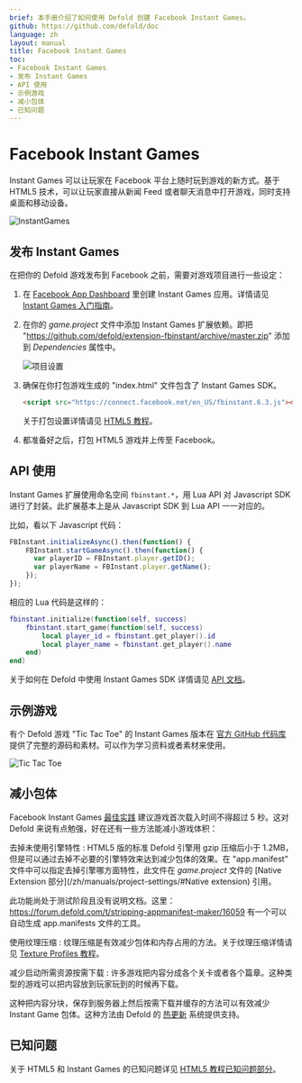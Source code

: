 ```yaml
---
brief: 本手册介绍了如何使用 Defold 创建 Facebook Instant Games。
github: https://github.com/defold/doc
language: zh
layout: manual
title: Facebook Instant Games
toc:
- Facebook Instant Games
- 发布 Instant Games
- API 使用
- 示例游戏
- 减小包体
- 已知问题
---
```


# Facebook Instant Games

Instant Games 可以让玩家在 Facebook 平台上随时玩到游戏的新方式。基于 HTML5 技术，可以让玩家直接从新闻 Feed 或者聊天消息中打开游戏，同时支持桌面和移动设备。

![InstantGames](/manuals/images/instant-games/instantgames.png)

## 发布 Instant Games

在把你的 Defold 游戏发布到 Facebook 之前，需要对游戏项目进行一些设定：

1. 在 [Facebook App Dashboard](https://developers.facebook.com/apps) 里创建 Instant Games 应用。详情请见 [Instant Games 入门指南](https://developers.facebook.com/docs/games/instant-games/getting-started/game-setup)。

2. 在你的 *game.project* 文件中添加 Instant Games 扩展依赖。即把 "https://github.com/defold/extension-fbinstant/archive/master.zip" 添加到 *Dependencies* 属性中。

   ![项目设置](/manuals/images/instant-games/game_project.png)

3. 确保在你打包游戏生成的 "index.html" 文件包含了 Instant Games SDK。

   ```html
   <script src="https://connect.facebook.net/en_US/fbinstant.6.3.js"></script>
   ```

   关于打包设置详情请见 [HTML5 教程](/zh/manuals/html5/#自定义HTML5打包)。

4. 都准备好之后，打包 HTML5 游戏并上传至 Facebook。

## API 使用

Instant Games 扩展使用命名空间 `fbinstant.*`，用 Lua API 对 Javascript SDK 进行了封装。此扩展基本上是从 Javascript SDK 到 Lua API 一一对应的。

比如，看以下 Javascript 代码：

```javascript
FBInstant.initializeAsync().then(function() {
    FBInstant.startGameAsync().then(function() {
      var playerID = FBInstant.player.getID();
      var playerName = FBInstant.player.getName();
    });
});
```

相应的 Lua 代码是这样的：

```lua
fbinstant.initialize(function(self, success)
    fbinstant.start_game(function(self, success)
        local player_id = fbinstant.get_player().id
        local player_name = fbinstant.get_player().name
    end)
end)
```

关于如何在 Defold 中使用 Instant Games SDK 详情请见 [API 文档](https://github.com/defold/extension-fbinstant/blob/master/README.md)。

## 示例游戏

有个 Defold 游戏 "Tic Tac Toe" 的 Instant Games 版本在 [官方 GitHub 代码库](https://github.com/defold/extension-fbinstant) 提供了完整的源码和素材。可以作为学习资料或者素材来使用。

![Tic Tac Toe](/manuals/images/instant-games/tictactoe.png)

## 减小包体

Facebook Instant Games [最佳实践](https://developers.facebook.com/docs/games/instant-games/best-practices) 建议游戏首次载入时间不得超过 5 秒。这对 Defold 来说有点勉强，好在还有一些方法能减小游戏体积：

去掉未使用引擎特性
: HTML5 版的标准 Defold 引擎用 gzip 压缩后小于 1.2MB，但是可以通过去掉不必要的引擎特效来达到减少包体的效果。在 "app.manifest" 文件中可以指定去掉引擎哪方面特性，此文件在 *game.project* 文件的 [Native Extension 部分](/zh/manuals/project-settings/#Native extension) 引用。

  此功能尚处于测试阶段且没有说明文档。这里：https://forum.defold.com/t/stripping-appmanifest-maker/16059 有一个可以自动生成 app.manifests 文件的工具。

使用纹理压缩
: 纹理压缩是有效减少包体和内存占用的方法。关于纹理压缩详情请见 [Texture Profiles 教程](/zh/manuals/texture-profiles/)。

减少启动所需资源按需下载
: 许多游戏把内容分成各个关卡或者各个篇章。这种类型的游戏可以把内容放到玩家玩到的时候再下载。

这种把内容分块，保存到服务器上然后按需下载并缓存的方法可以有效减少 Instant Game 包体。这种方法由 Defold 的 [热更新](/zh/manuals/live-update/) 系统提供支持。

## 已知问题

关于 HTML5 和 Instant Games 的已知问题详见 [HTML5 教程已知问题部分](/zh/manuals/html5/#已知问题和局限性)。